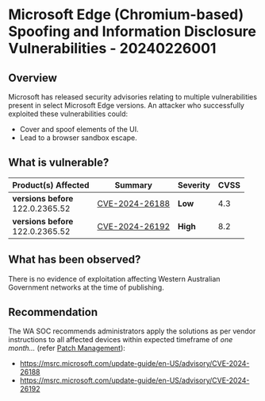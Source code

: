 # Microsoft Edge (Chromium-based) Spoofing and Information Disclosure Vulnerabilities - 20240226001

## Overview

Microsoft has released security advisories relating to multiple vulnerabilities present in select Microsoft Edge versions. An attacker who successfully exploited these vulnerabilities could:

- Cover and spoof elements of the UI.
- Lead to a browser sandbox escape.

## What is vulnerable?

| Product(s) Affected | Summary | Severity     | CVSS |
| ------------------- | ------- | ------------ | ---- |
| **versions before** <br> 122.0.2365.52 |  [CVE-2024-26188](https://nvd.nist.gov/vuln/detail/CVE-2024-26188)       | **Low** | 4.3  |
| **versions before** <br> 122.0.2365.52 |  [CVE-2024-26192](https://nvd.nist.gov/vuln/detail/CVE-2024-26192)   | **High** | 8.2 |


## What has been observed?

There is no evidence of exploitation affecting Western Australian Government networks at the time of publishing.

## Recommendation

The WA SOC recommends administrators apply the solutions as per vendor instructions to all affected devices within expected timeframe of *one month...* (refer [Patch Management](../guidelines/patch-management.md)):

- https://msrc.microsoft.com/update-guide/en-US/advisory/CVE-2024-26188
- https://msrc.microsoft.com/update-guide/en-US/advisory/CVE-2024-26192